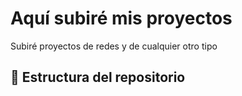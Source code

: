 # Aquí subiré mis proyectos

Subiré proyectos de redes y de cualquier otro tipo
## 📁 Estructura del repositorio

